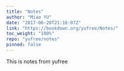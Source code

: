 ```yaml
---
title: "Notes"
author: "Miao YU"
date: "2017-06-20T21:16:07Z"
link: "https://bookdown.org/yufree/Notes/"
toc_weight: "100%"
repo: "yufree/notes"
pinned: false
---
```


This is notes from yufree
